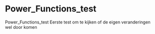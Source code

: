 # Power_Functions_test
Power_Functions_test
Eerste test om te kijken of de eigen veranderingen wel door komen
